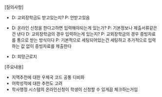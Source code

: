 \[질의사항\]
- D: 교외장학금도 받고있는지?
  P: 안받고있음
  
- D: 온라인 신청을 한다고하면 입력해야되는게 있는가?
  P: 기본정보나 제출서류같은건 낸다
  D: 교외장학금의 경우 입력하는게 있는지?
  P: 교외장학금의 경우 증빙자료를 통으로 받는 방식이다
  P: 기본적으로 세팅되어있는건 세팅하고 추가적으로 입력하는 값 없이 증빙자료를 제출한다

- D: 희망근로지


\[주요내용\]

- 지역추천에 대한 우체국 코드 공통 디비화 
- 어학성적에 대한 추천도 고려
- 학사행정 시스템의 온라인신청이 학생이 신청할 수 있게끔 체크하는거임